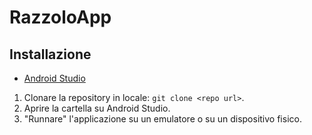 # RazzoloApp
## Installazione
- [Android Studio](https://developer.android.com/studio)
1. Clonare la repository in locale: `git clone <repo url>`.
2. Aprire la cartella su Android Studio.
3. "Runnare" l'applicazione su un emulatore o su un dispositivo fisico.